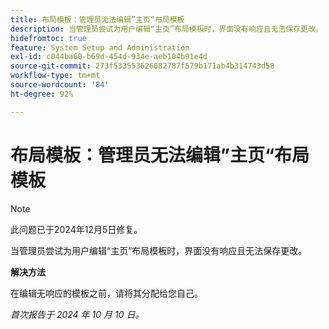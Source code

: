 ```yaml
---
title: 布局模板：管理员无法编辑”主页“布局模板
description: 当管理员尝试为用户编辑“主页”布局模板时，界面没有响应且无法保存更改。
hidefromtoc: true
feature: System Setup and Administration
exl-id: c044ba60-b69d-454d-934e-aeb104b91e4d
source-git-commit: 273f533553626082787f579b171ab4b314743d58
workflow-type: tm+mt
source-wordcount: '84'
ht-degree: 92%

---
```


# 布局模板：管理员无法编辑”主页“布局模板

>[!NOTE]
>
>此问题已于2024年12月5日修复。

当管理员尝试为用户编辑“主页”布局模板时，界面没有响应且无法保存更改。

**解决方法**

在编辑无响应的模板之前，请将其分配给您自己。

_首次报告于 2024 年 10 月 10 日。_
